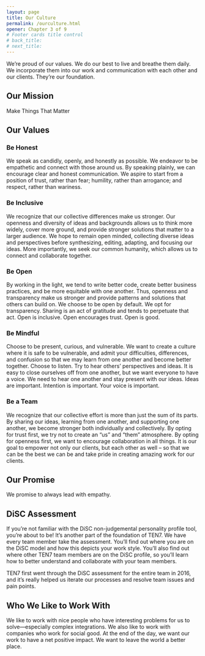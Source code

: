 ```yaml
---
layout: page
title: Our Culture 
permalink: /ourculture.html
opener: Chapter 3 of 9
# Footer cards title control
# back_title:
# next_title: 
---
```


We’re proud of our values. We do our best to live and breathe them daily. We incorporate them into our work and communication with each other and our clients. They’re our foundation.

## Our Mission

Make Things That Matter

## Our Values

### Be Honest

We speak as candidly, openly, and honestly as possible. We endeavor to be empathetic and connect with those around us. By speaking plainly, we can encourage clear and honest communication. We aspire to start from a position of trust, rather than fear; humility, rather than arrogance; and respect, rather than wariness.

### Be Inclusive

We recognize that our collective differences make us stronger. Our openness and diversity of ideas and backgrounds allows us to think more widely, cover more ground, and provide stronger solutions that matter to a larger audience. We hope to remain open minded, collecting diverse ideas and perspectives before synthesizing, editing, adapting, and focusing our ideas. More importantly, we seek our common humanity, which allows us to connect and collaborate together.

### Be Open

By working in the light, we tend to write better code, create better business practices, and be more equitable with one another. Thus, openness and transparency make us stronger and provide patterns and solutions that others can build on. We choose to be open by default. We opt for transparency. Sharing is an act of gratitude and tends to perpetuate that act. Open is inclusive. Open encourages trust. Open is good.

### Be Mindful

Choose to be present, curious, and vulnerable. We want to create a culture where it is safe to be vulnerable, and admit your difficulties, differences, and confusion so that we may learn from one another and become better together. Choose to listen. Try to hear others’ perspectives and ideas. It is easy to close ourselves off from one another, but we want everyone to have a voice. We need to hear one another and stay present with our ideas. Ideas are important. Intention is important. Your voice is important.

### Be a Team

We recognize that our collective effort is more than just the sum of its parts. By sharing our ideas, learning from one another, and supporting one another, we become stronger both individually and collectively. By opting for trust first, we try not to create an “us” and “them” atmosphere. By opting for openness first, we want to encourage collaboration in all things. It is our goal to empower not only our clients, but each other as well – so that we can be the best we can be and take pride in creating amazing work for our clients.

## Our Promise

We promise to always lead with empathy.


## DiSC Assessment

If you’re not familiar with the DiSC non-judgemental personality profile tool, you’re about to be! It’s another part of the foundation of TEN7. We have every team member take the assessment. You’ll find out where you are on the DiSC model and how this depicts your work style. You’ll also find out where other TEN7 team members are on the DiSC profile, so you’ll learn how to better understand and collaborate with your team members.

TEN7 first went through the DiSC assessment for the entire team in 2016, and it’s really helped us iterate our processes and resolve team issues and pain points.

## Who We Like to Work With

We like to work with nice people who have interesting problems for us to solve—especially complex integrations. We also like to work with companies who work for social good. At the end of the day, we want our work to have a net positive impact. We want to leave the world a better place.
